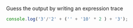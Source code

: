 Guess the output by writing an expression trace

```js
console.log('3'/'2' + ('' + '10' * 2 ) + '3');
```
